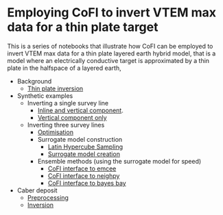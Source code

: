 # Employing CoFI to invert VTEM max data for a thin plate target

This is a series  of notebooks that illustrate how CoFI can be employed to 
invert VTEM max data for a thin plate layered earth hybrid model, that is a model 
where an electrically conductive target is approximated by a thin plate in the 
halfspace of a layered earth,

- Background
	- [Thin plate inversion](./thin_plate_inversion.ipynb)
- Synthetic examples
    - Inverting a single survey line
        - [Inline and vertical component](./single_survey_line.ipynb).
        - [Vertical component only](./single_survey_line_vertical_only.ipynb)
    - Inverting three survey lines
        - [Optimisation](./three_survey_lines_parameter_estimation.ipynb)
        - Surrogate model construction
            - [Latin Hypercube Sampling](./three_survey_lines_latin_hypercube_sampling.ipynb)
            - [Surrogate model creation](./three_survey_lines_surrogate_model_creation.ipynb)
       - Ensemble methods (using the surrogate model for speed)
            - [CoFI interface to emcee](./three_survey_lines_smt_emcee.ipynb)
            - [CoFI interface to neighpy](./three_survey_linse_smt_neighpy.ipynb)
            - [CoFI interface to bayes bay](./three_survey_lines_smt_baysbay.ipynb)
- Caber deposit
    - [Preprocessing](./caber_preprocessing.ipynb)
    - [Inversion](./caber_inversion.ipynb)
